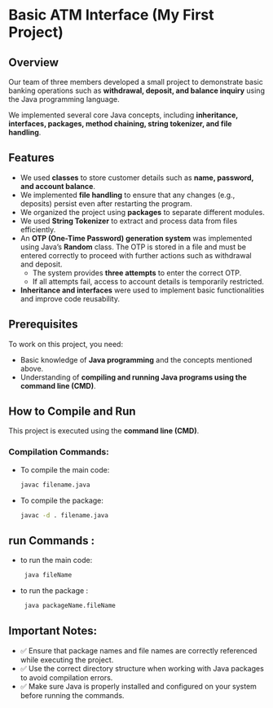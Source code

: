 # Basic ATM Interface (My First Project)

## Overview  
Our team of three members developed a small project to demonstrate basic banking operations such as **withdrawal, deposit, and balance inquiry** using the Java programming language.  

We implemented several core Java concepts, including **inheritance, interfaces, packages, method chaining, string tokenizer, and file handling**.  

## Features  

- We used **classes** to store customer details such as **name, password, and account balance**.  
- We implemented **file handling** to ensure that any changes (e.g., deposits) persist even after restarting the program.  
- We organized the project using **packages** to separate different modules.  
- We used **String Tokenizer** to extract and process data from files efficiently.  
- An **OTP (One-Time Password) generation system** was implemented using Java’s **Random** class. The OTP is stored in a file and must be entered correctly to proceed with further actions such as withdrawal and deposit.  
  - The system provides **three attempts** to enter the correct OTP.  
  - If all attempts fail, access to account details is temporarily restricted.  
- **Inheritance and interfaces** were used to implement basic functionalities and improve code reusability.  

## Prerequisites  
To work on this project, you need:  
- Basic knowledge of **Java programming** and the concepts mentioned above.  
- Understanding of **compiling and running Java programs using the command line (CMD)**.  

## How to Compile and Run  

This project is executed using the **command line (CMD)**.  

### **Compilation Commands:**  
- To compile the main code:  
  ```sh
  javac filename.java
- To compile the package:
  ```sh
  javac -d . filename.java
## **run Commands :**
- to run the main  code:
  ```sh
   java fileName
- to run the package :
  ```sh
   java packageName.fileName
## **Important Notes:**
- ✅ Ensure that package names and file names are correctly referenced while executing the project.
- ✅ Use the correct directory structure when working with Java packages to avoid compilation errors.
- ✅ Make sure Java is properly installed and configured on your system before running the commands.
